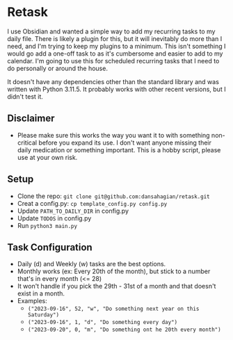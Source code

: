 # Retask

I use Obsidian and wanted a simple way to add my recurring tasks to my daily file. There is likely a plugin for this, but it will inevitably do more than I need, and I'm trying to keep my plugins to a minimum. This isn't something I would go add a one-off task to as it's cumbersome and easier to add to my calendar. I'm going to use this for scheduled recurring tasks that I need to do personally or around the house.

It doesn't have any dependencies other than the standard library and was written with Python 3.11.5. It probably works with other recent versions, but I didn't test it.

## Disclaimer
- Please make sure this works the way you want it to with something non-critical before you expand its use. I don't want anyone missing their daily medication or something important. This is a hobby script, please use at your own risk.

## Setup
- Clone the repo: `git clone git@github.com:dansahagian/retask.git`
- Creat a config.py: `cp template_config.py config.py`
- Update `PATH_TO_DAILY_DIR` in config.py
- Update `TODOS` in config.py
- Run `python3 main.py`

## Task Configuration
- Daily (d) and Weekly (w) tasks are the best options.
- Monthly works (ex: Every 20th of the month), but stick to a number that's in every month (<= 28)
- It won't handle if you pick the 29th - 31st of a month and that doesn't exist in a month.
- Examples:
    - `("2023-09-16", 52, "w", "Do something next year on this Saturday")`
    - `("2023-09-16", 1, "d", "Do something every day")`
    - `("2023-09-20", 0, "m", "Do something ont he 20th every month")`